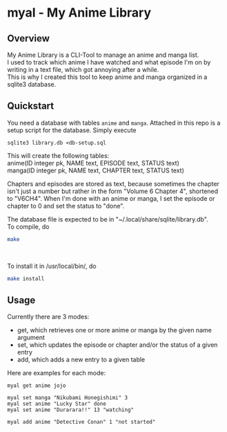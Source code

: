 # myal - My Anime Library

## Overview

My Anime Library is a CLI-Tool to manage an anime and manga list.  
I used to track which anime I have watched and what episode I'm on by writing in
a text file, which got annoying after a while.  
This is why I created this tool to keep anime and manga organized in a sqlite3
database.  

## Quickstart

You need a database with tables `anime` and `manga`. Attached in this repo
is a setup script for the database. Simply execute
```
sqlite3 library.db <db-setup.sql
```

This will create the following tables:  
anime(ID integer pk, NAME text, EPISODE text, STATUS text)  
manga(ID integer pk, NAME text, CHAPTER text, STATUS text)  

Chapters and episodes are stored as text, because sometimes the chapter isn't
just a number but rather in the form "Volume 6 Chapter 4", shortened to "V6CH4".
When I'm done with an anime or manga, I set the episode or chapter to 0 and set
the status to "done".  

The database file is expected to be in "~/.local/share/sqlite/library.db".  
To compile, do
```bash
make
```

&nbsp;

To install it in /usr/local/bin/, do
```bash
make install
```

## Usage

Currently there are 3 modes:
- get, which retrieves one or more anime or manga by the given name argument
- set, which updates the episode or chapter and/or the status of a given entry
- add, which adds a new entry to a given table

Here are examples for each mode:

```
myal get anime jojo
```

```
myal set manga "Nikubami Honegishimi" 3
myal set anime "Lucky Star" done
myal set anime "Durarara!!" 13 "watching"
```

```
myal add anime "Detective Conan" 1 "not started"
```
